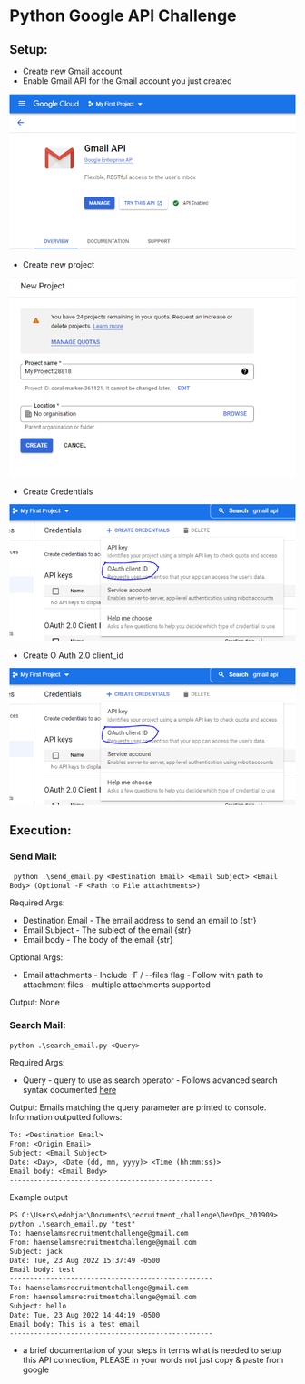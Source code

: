 # Python Google API Challenge

## Setup:

- Create new Gmail account
- Enable Gmail API for the Gmail account you just created

![enter image description here](https://github.com/j-dorty/recruitment_challenge/blob/master/DevOps_201909/assets/enable-gmail-api.png)

- Create new project

![enter image description here](https://github.com/j-dorty/recruitment_challenge/blob/master/DevOps_201909/assets/create_project.PNG)

- Create Credentials

![enter image description here](https://github.com/j-dorty/recruitment_challenge/blob/master/DevOps_201909/assets/create_credentials.PNG)

- Create O Auth 2.0 client_id

![enter image description here](https://github.com/j-dorty/recruitment_challenge/blob/master/DevOps_201909/assets/create_credentials.PNG)

## Execution:

### Send Mail:

     python .\send_email.py <Destination Email> <Email Subject> <Email Body> (Optional -F <Path to File attachtments>)

Required Args:

- Destination Email - The email address to send an email to {str}
- Email Subject - The subject of the email {str}
- Email body - The body of the email {str}

Optional Args:

- Email attachments - Include -F / --files flag - Follow with path to attachment files - multiple attachments supported

Output:
None

### Search Mail:

    python .\search_email.py <Query>

Required Args:

- Query - query to use as search operator - Follows advanced search syntax documented [here](https://support.google.com/mail/answer/7190)

Output:
Emails matching the query parameter are printed to console.
Information outputted follows:

    To: <Destination Email>
    From: <Origin Email>
    Subject: <Email Subject>
    Date: <Day>, <Date (dd, mm, yyyy)> <Time (hh:mm:ss)>
    Email body: <Email Body>
    --------------------------------------------------

Example output

    PS C:\Users\edohjac\Documents\recruitment_challenge\DevOps_201909> python .\search_email.py "test"
    To: haenselamsrecruitmentchallenge@gmail.com
    From: haenselamsrecruitmentchallenge@gmail.com
    Subject: jack
    Date: Tue, 23 Aug 2022 15:37:49 -0500
    Email body: test
    --------------------------------------------------
    To: haenselamsrecruitmentchallenge@gmail.com
    From: haenselamsrecruitmentchallenge@gmail.com
    Subject: hello
    Date: Tue, 23 Aug 2022 14:44:19 -0500
    Email body: This is a test email
    --------------------------------------------------

- a brief documentation of your steps in terms what is needed to setup this API connection, PLEASE in your words not just copy & paste from google
